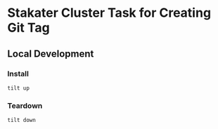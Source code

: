 # Stakater Cluster Task for Creating Git Tag

## Local Development

### Install

```
tilt up
```

### Teardown

```
tilt down
```
